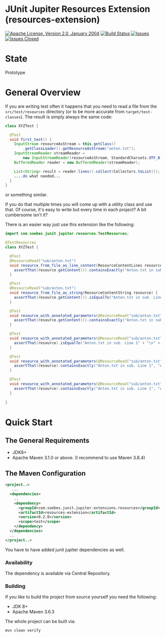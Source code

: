 <!---
 Licensed to the Apache Software Foundation (ASF) under one or more
 contributor license agreements.  See the NOTICE file distributed with
 this work for additional information regarding copyright ownership.
 The ASF licenses this file to You under the Apache License, Version 2.0
 (the "License"); you may not use this file except in compliance with
 the License.  You may obtain a copy of the License at

      http://www.apache.org/licenses/LICENSE-2.0

 Unless required by applicable law or agreed to in writing, software
 distributed under the License is distributed on an "AS IS" BASIS,
 WITHOUT WARRANTIES OR CONDITIONS OF ANY KIND, either express or implied.
 See the License for the specific language governing permissions and
 limitations under the License.
-->
# JUnit Jupiter Resources Extension (resources-extension)

[![Apache License, Version 2.0, January 2004](https://img.shields.io/github/license/apache/maven.svg?label=License)][license]
[![Build Status](https://cloud.drone.io/api/badges/khmarbaise/resources-extension/status.svg)](https://cloud.drone.io/khmarbaise/resources-extension)
[![Issues](https://img.shields.io/github/issues/khmarbaise/resources-extension)](https://github.com/khmarbaise/resources-extension/issues)
[![Issues Closed](https://img.shields.io/github/issues-closed/khmarbaise/resources-extension)](https://github.com/khmarbaise/resources-extension/issues?q=is%3Aissue+is%3Aclosed)

# State

Prototype

# General Overview

If you are writing test often it happens that you need to read a file
from the `src/test/resources` directory (or to be more accurate from `target/test-classes`).
The result is simply always the same code:

```java
class XYZTest {

  @Test
  void first_test() {
    InputStream resourceAsStream = this.getClass()
        .getClassLoader().getResourceAsStream("anton.txt");
    InputStreamReader streamReader =
        new InputStreamReader(resourceAsStream, StandardCharsets.UTF_8);
    BufferedReader reader = new BufferedReader(streamReader);

    List<String> result = reader.lines().collect(Collectors.toList());
    ....do what needed...
  }
}
```
or something similar.

If you do that multiple times you will come up with a utility class and use that.
Of course, it's easy to write but every time in each project? A bit cumbersome isn't it?

There is an easier way just use this extension like the following:

```java
import com.soebes.junit.jupiter.resources.TestResources;

@TestResources
class XYZTest {

  @Test
  @ResourceRead("sub/anton.txt")
  void resource_from_file_as_line_content(ResourceContentLines resource) {
    assertThat(resource.getContent()).containsExactly("Anton.txt in sub. Line 1", "Anton.txt in sub. Line 2");
  }

  @Test
  @ResourceRead("sub/anton.txt")
  void resource_from_file_as_string(ResourceContentString resource) {
    assertThat(resource.getContent()).isEqualTo("Anton.txt in sub. Line 1" + "\n" + "Anton.txt in sub. Line 2");
  }

  @Test
  void resource_with_annotated_parameters(@ResourceRead("sub/anton.txt") ResourceContentLines resource) {
    assertThat(resource.getContent()).containsExactly("Anton.txt in sub. Line 1", "Anton.txt in sub. Line 2");
  }

  @Test
  void resource_with_annotated_parameters(@ResourceRead("sub/anton.txt") String resource) {
    assertThat(resource).isEqualTo("Anton.txt in sub. Line 1" + "\n" + "Anton.txt in sub. Line 2");
  }

  @Test
  void resource_with_annotated_parameters(@ResourceRead("sub/anton.txt") List<String> resource) {
    assertThat(resource).containsExactly("Anton.txt in sub. Line 1", "Anton.txt in sub. Line 2");
  }

  @Test
  void resource_with_annotated_parameters(@ResourceRead("sub/anton.txt") Stream<String> resource) {
    assertThat(resource).containsExactly("Anton.txt in sub. Line 1", "Anton.txt in sub. Line 2");
  }
  
}
```
# Quick Start

## The General Requirements

* JDK8+
* Apache Maven 3.1.0 or above. (I recommend to use Maven 3.8.4)

## The Maven Configuration

```xml
<project..>
   ...
  <dependencies>
    ..
    <dependency>
      <groupId>com.soebes.junit.jupiter.extensions.resources</groupId>
      <artifactId>resources-extension</artifactId>
      <version>0.2.0</version>
      <scope>test</scope>
    </dependency>
  </dependencies>
  ..
</project..>
```
You have to have added junit jupiter dependencies as well.

### Availability

The dependency is available via Central Repository.

### Building 

If you like to build the project from source yourself you need the following:

* JDK 8+
* Apache Maven 3.6.3

The whole project can be built via:
```bash
mvn clean verify
```

[license]: https://www.apache.org/licenses/LICENSE-2.0